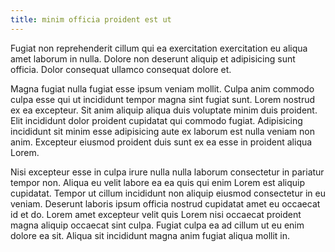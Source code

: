 ```yaml
---
title: minim officia proident est ut
---
```


Fugiat non reprehenderit cillum qui ea exercitation exercitation eu aliqua amet laborum in nulla. Dolore non deserunt aliquip et adipisicing sunt officia. Dolor consequat ullamco consequat dolore et.

Magna fugiat nulla fugiat esse ipsum veniam mollit. Culpa anim commodo culpa esse qui ut incididunt tempor magna sint fugiat sunt. Lorem nostrud ex ea excepteur. Sit anim aliquip aliqua duis voluptate minim duis proident. Elit incididunt dolor proident cupidatat qui commodo fugiat. Adipisicing incididunt sit minim esse adipisicing aute ex laborum est nulla veniam non anim. Excepteur eiusmod proident duis sunt ex ea esse in proident aliqua Lorem.

Nisi excepteur esse in culpa irure nulla nulla laborum consectetur in pariatur tempor non. Aliqua eu velit labore ea ea quis qui enim Lorem est aliquip cupidatat. Tempor ut cillum incididunt non aliquip eiusmod consectetur in eu veniam. Deserunt laboris ipsum officia nostrud cupidatat amet eu occaecat id et do. Lorem amet excepteur velit quis Lorem nisi occaecat proident magna aliquip occaecat sint culpa. Fugiat culpa ea ad cillum ut eu enim dolore ea sit. Aliqua sit incididunt magna anim fugiat aliqua mollit in.